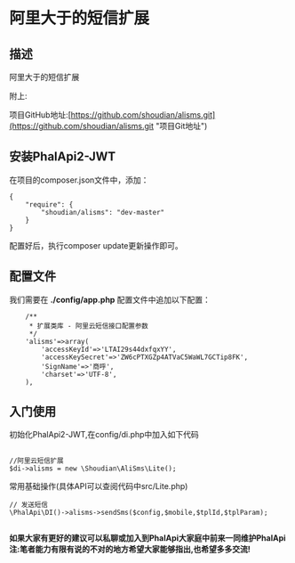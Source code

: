 
# 阿里大于的短信扩展


## 描述

阿里大于的短信扩展

附上:

项目GitHub地址:[https://github.com/shoudian/alisms.git](https://github.com/shoudian/alisms.git "项目Git地址")


## 安装PhalApi2-JWT

在项目的composer.json文件中，添加：

```
{
    "require": {
        "shoudian/alisms": "dev-master"
    }
}
```

配置好后，执行composer update更新操作即可。

## 配置文件
我们需要在 **./config/app.php** 配置文件中追加以下配置：

```
    /**
     * 扩展类库 - 阿里云短信接口配置参数
     */
	'alisms'=>array(
		'accessKeyId'=>'LTAI29s44dxfqxYY',
		'accessKeySecret'=>'ZW6cPTXGZp4ATVaC5WaWL7GCTip8FK',
		'SignName'=>'商呼',
		'charset'=>'UTF-8',
    ),

```

## 入门使用

初始化PhalApi2-JWT,在config/di.php中加入如下代码

```

//阿里云短信扩展
$di->alisms = new \Shoudian\AliSms\Lite();

```

常用基础操作(具体API可以查阅代码中src/Lite.php)

```
// 发送短信
\PhalApi\DI()->alisms->sendSms($config,$mobile,$tplId,$tplParam);
    
```


**如果大家有更好的建议可以私聊或加入到PhalApi大家庭中前来一同维护PhalApi**
**注:笔者能力有限有说的不对的地方希望大家能够指出,也希望多多交流!**
